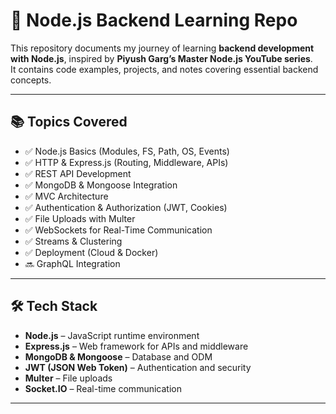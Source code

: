 # 🚀 Node.js Backend Learning Repo

This repository documents my journey of learning **backend development with Node.js**, inspired by **Piyush Garg’s Master Node.js YouTube series**.  
It contains code examples, projects, and notes covering essential backend concepts.

---

## 📚 Topics Covered
- ✅ Node.js Basics (Modules, FS, Path, OS, Events)  
- ✅ HTTP & Express.js (Routing, Middleware, APIs)  
- ✅ REST API Development  
- ✅ MongoDB & Mongoose Integration  
- ✅ MVC Architecture  
- ✅ Authentication & Authorization (JWT, Cookies)  
- ✅ File Uploads with Multer  
- ✅ WebSockets for Real-Time Communication  
- ✅ Streams & Clustering  
- ✅ Deployment (Cloud & Docker)  
- 🔜 GraphQL Integration  

---

## 🛠️ Tech Stack
- **Node.js** – JavaScript runtime environment  
- **Express.js** – Web framework for APIs and middleware  
- **MongoDB & Mongoose** – Database and ODM  
- **JWT (JSON Web Token)** – Authentication and security  
- **Multer** – File uploads  
- **Socket.IO** – Real-time communication  

---




